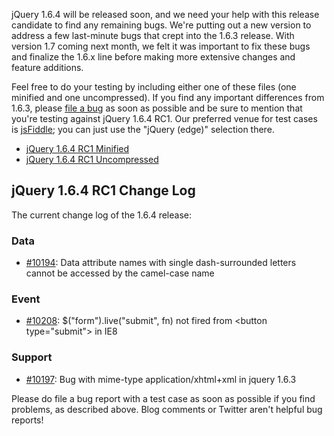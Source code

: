 jQuery 1.6.4 will be released soon, and we need your help with this
release candidate to find any remaining bugs. We're putting out a new
version to address a few last-minute bugs that crept into the 1.6.3
release. With version 1.7 coming next month, we felt it was important to
fix these bugs and finalize the 1.6.x line before making more extensive
changes and feature additions.

Feel free to do your testing by including either one of these files (one
minified and one uncompressed). If you find any important differences
from 1.6.3, please [file a bug](http://bugs.jquery.com/) as soon as
possible and be sure to mention that you're testing against jQuery 1.6.4
RC1. Our preferred venue for test cases is
[jsFiddle](http://jsfiddle.net); you can just use the "jQuery (edge)"
selection there.

-   [jQuery 1.6.4 RC1
    Minified](http://code.jquery.com/jquery-1.6.4rc1.min.js)
-   [jQuery 1.6.4 RC1
    Uncompressed](http://code.jquery.com/jquery-1.6.4rc1.js)

jQuery 1.6.4 RC1 Change Log
---------------------------

The current change log of the 1.6.4 release:

### Data

-   [\#10194](http://bugs.jquery.com/ticket/10194): Data attribute names
    with single dash-surrounded letters cannot be accessed by the
    camel-case name

### Event

-   [\#10208](http://bugs.jquery.com/ticket/10208):
    \$("form").live("submit", fn) not fired from \<button
    type="submit"\> in IE8

### Support

-   [\#10197](http://bugs.jquery.com/ticket/10197): Bug with mime-type
    application/xhtml+xml in jquery 1.6.3

Please do file a bug report with a test case as soon as possible if you
find problems, as described above. Blog comments or Twitter aren't
helpful bug reports!

